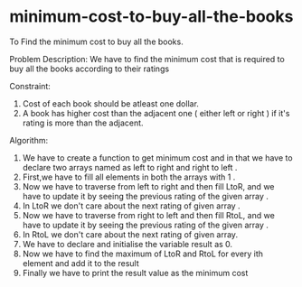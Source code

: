 # minimum-cost-to-buy-all-the-books
To Find the minimum cost to buy all the books. 

Problem Description: We have to find the minimum cost that is required to buy all the 
books according to their ratings 

Constraint: 
1. Cost of each book should be atleast one dollar.
2. A book has higher cost than the adjacent one ( either left or right ) if it's rating is more than the 
adjacent.

Algorithm:
1. We have to create a function to get minimum cost and in that we have to declare 
two arrays named as left to right and right to left .
2. First,we have to fill all elements in both the arrays with 1 .
3. Now we have to traverse from left to right and then fill LtoR, and we have to update 
it by seeing the previous rating of the given array .
4. In LtoR we don't care about the next rating of given array .
5. Now we have to traverse from right to left and then fill RtoL, and we have to update 
it by seeing the previous rating of the given array .
6. In RtoL we don't care about the next rating of given array.
7. We have to declare and initialise the variable result as 0.
8. Now we have to find the maximum of LtoR and RtoL for every ith element and add it 
to the result 
9. Finally we have to print the result value as the minimum cost 
